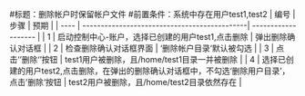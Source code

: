 #标题：删除帐户时保留帐户文件
#前置条件：系统中存在用户test1,test2
| 编号 | 步骤                                          | 预期                 |
| ---- | ---------------------------------------------| ------------------- |
| 1    | 启动控制中心-账户，选择已创建的用户test1,点击删除 | 弹出删除确认对话框 |
| 2    | 检查删除确认对话框界面 | ‘删除帐户目录‘默认被勾选 |
| 3    | 点击‘’删除‘’按钮 | test1用户被删除，且/home/test1目录一并被删除 |
| 4    | 选择已创建的用户test2,点击删除，在弹出的删除确认对话框中，不勾选‘删除用户目录’，点击’删除‘按钮 | test2用户被删除，且/home/test2目录依然存在 |
